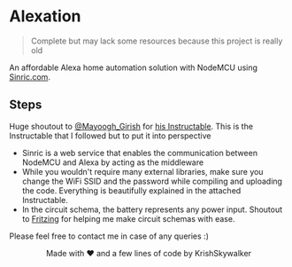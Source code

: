 # Alexation
> Complete but may lack some resources because this project is really old

An affordable Alexa home automation solution with NodeMCU using [Sinric.com](https://sinric.com).

## Steps
Huge shoutout to [@Mayoogh_Girish](https://www.instructables.com/member/Mayoogh_Girish/) for [his Instructable](https://www.instructables.com/id/Amazon-Alexa-Smart-Home-Using-Node-MCU/).
This is the Instructable that I followed but to put it into perspective
- Sinric is a web service that enables the communication between NodeMCU and Alexa by acting as the middleware
- While you wouldn't require many external libraries, make sure you change the WiFi SSID and the password while compiling and uploading the code. Everything is beautifully explained in the attached Instructable.
- In the circuit schema, the battery represents any power input. Shoutout to [Fritzing](https://fritzing.org/) for helping me make circuit schemas with ease.

Please feel free to contact me in  case of any queries :)

<p align="center">
  Made with ❤️ and a few lines of code by KrishSkywalker
</p>
